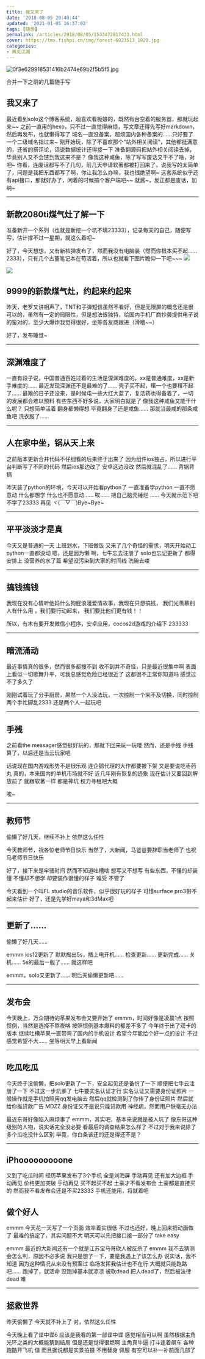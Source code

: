 ```yaml
---
title: 我又来了
date: '2018-08-05 20:40:44'
updated: '2021-01-05 16:37:02'
tags: [随想]
permalink: /articles/2018/08/05/1533472817433.html
cover: https://tmx.fishpi.cn/img/forest-6923513_1920.jpg
categories: 
- 再见江湖
---
```

![0f3e629918531416b2474e69b2f5b5f5.jpg](https://tmx.fishpi.cn/img/forest-6923513_1920.jpg)

合并一下之前的几篇随手写

## 我又来了

最近看到solo这个博客系统，超喜欢看板娘的，既然有台空着的服务器，那就玩起来~~
之前一直用的hexo，只不过一直觉得麻烦，写文章还得先写好markdown，然后再发布，也就懒得写了
域名一直没备案，超烦国内各种备案的……只好要了一个二级域名指过来~
刚开始玩，除了不喜欢那个“站外相关阅读”，其他都挺满意的，还省的搭评论，话说数据统计还得接一下
准备翻源码把站外相关阅读去掉，毕竟别人又不会链到我这来不是？
像我这种咸鱼，除了写写废话又干不了啥，对吧~
你看，连废话都写不了几句，前几天申请软著都被打回来了，说我写的太简单了，问题是我把东西都写了啊，你让我怎么办嘛，我也很绝望啊~
这套系统似乎还有api接口，那就好办了，闲着的时候搞个客户端吧~~
就酱~，反正都是废话，加纳~

---

## 新款2080ti煤气灶了解一下

准备新开一个系列（也就是新挖一个坑不填23333），记录每天的自己，随便写写，估计撑不过一星期，就这么着吧~

好了，今天想想，又有新核弹发布了，然而我没有电脑装（然而你根本买不起……2333），只有几个古董笔记本在苟活着，所以也就看下图片瞻仰一下吧~~~
<img src="http://ww1.sinaimg.cn/large/005wkcNwgy1fuho53i6evj30k80ny40s.jpg"/>

<img src="http://ww1.sinaimg.cn/large/005wkcNwgy1fuho5ogxh0j30fo0biwf4.jpg"/>

9999的新款煤气灶，约起来约起来
------------------------------

昨天，老罗又讲相声了，TNT和子弹短信虽然不看好，但是无限屏的概念还是很可以的，虽然有一定的局限性，但是想法很独特，给国内手机厂商抄袭提供电子说的蛮对的，至少大爆炸我觉得很好，坐等各友商跟进（滑稽~~）

好了，发布睡觉~

---

## 深渊难度了

一直有段子说，中国普通百姓过着的生活是深渊难度的，xx是普通难度，xx是新手难度的……
最近发现深渊还不是最难的了……
壳子买不起，租一个也要租不起了……
最难的日子还没来，是时候屯一些大红大蓝了，复活药也得备着了，一切的发展都会难以预料
有些东西不好多说，大家明白就是了
像我这种咸鱼又能干什么呢？
只想简单活着
翻身都懒得想
毕竟翻身了还是咸鱼……
那就当最咸的那条咸鱼吧
洗衣服了……

---

## 人在家中坐，锅从天上来

之前版本更新合并代码不仔细看的后果终于出来了
因为组件ios独占，所以进行平台判断写了不同的代码
然后ios那边改了
安卓这边没改
然后就混乱了……
背锅背锅

昨天装了python的环境，今天可以开始看python了
一直准备学python
一直不愿意动
什么都想学
什么也不愿意动……
唉……
把自己脑壳锤烂
……
今天就示范下吧
不学了23333
再见
ヾ(￣▽￣)Bye~Bye~

---

## 平平淡淡才是真

今天又是普通的一天
上班划水，下班做饭
又来了几个奇怪的需求，明天开始动工
python一直都没动
嗯，还是因为懒
啊，七牛忘去注册了
solo也忘记更新了
都得安排上
没营养的水了篇
希望没污染到大家的时间线
洗碗去喽

---

## 搞钱搞钱

我现在没有心情听他妈什么狗屁浪漫爱情故事，我现在只想搞钱， 我们光羡慕别人有什么用 ，我们要行动起来， 我们要比他们更有钱！！

所以，有木有要开发微信小程序，安卓应用，cocos2d游戏的介绍下 233333

---

## 暗流涌动

最近事情真的很多，然而很多都搜不到
收不到并不奇怪，只是最近很集中啊
表面上看似一切歌舞升平，可我总感觉危险已经很近了
这都很不正常你知道吗
感觉过不了多久了

刚刚试着玩了分手厨房，果然一个人没法玩，一次控制一个来不及切换，同时控制两个手忙脚乱2333
还是两个人一起玩吧

---

## 手残

之前看the messager感觉挺好玩的，那就下回来玩一玩喽
然而，还是手残
手残
算了，以后还是当云玩家吧

话说现在国内游戏形势不是很乐观
连企鹅代理的大作都要被下架
又是要说吃枣药丸
真的，本来国内的单机市场就不好
近几年刚有恢复的迹象
现在估计又要回到解放前了
就跟软著一样
都是神坑
权力寻租吧大概

唉~

---

## 教师节

偷懒了好几天，继续不补上
依然这么任性

今天教师节，祝各位老师节日快乐
当然了，大新闻，马爸爸要辞职当老师了
也祝马老师节日快乐

好了，接下来是牢骚时间
然而不知道吐槽啥
想写又不想写
有些东西，不懂的却装懂
不懂却不想学
却要装作很懂的样子
难受
不管了

今天看到一个叫FL studio的音乐软件，似乎很好玩的样子
可惜surface pro3带不起来估计
好了，还是先学好maya和3dMax吧

---

## 更新了……

偷懒了好几天……

emmm ios12更新了
默默掏出5s，插上电开机……
检查更新……
更新完成……
关机……
5s的最后一版了……
就这样吧

emmm，solo又更新了……
明后天偷懒更新吧……

---

## 发布会

今天晚上，万众期待的苹果发布会又要开始了
emmm，时间好像是凌晨1点
按照惯例，当然是选择不熬夜咯
按照惯例基本爆料的都差不多了
今年终于出了双卡的版本
继续吐槽苹果一直带弯了国内的手机设计
希望今年能给个好一点的设计
不过感觉希望不大……
坐等明天早上看新闻

---

## 吃瓜吃瓜

今天终于没偷懒，把solo更新了一下，安全起见还是备份了一下
顺便把七牛云注册了一下
不过这一步坑爹了
七牛要实名认证才行
实名认证又需要身份证照片
一般操作就是手机拍照用qq发电脑去
然后qq就检测到了你传了身份证照片
然后就给你推贷款广告
MDZZ
身份证又不是说只能贷款用
神经病，然而用户缺毫无办法

最近东哥好像陷入麻烦事了
emmm，其实吧，基本来说就是被人坑了
像东哥这种级别的人物，说实话完全没必要
看最后的调查结果怎么样了
不过对于我来说除了多个瓜吃没什么区别
毕竟，你白条该还的还是得还不是？

---

## iPhooooooooone

又到了吃瓜时间
经历苹果发布了3个手机
全是刘海屏
手动再见
还有加大边框
手动再见
价格更加突破
手动再见
买不起买不起
土豪才不看发布会
土豪都是直接买的
然而我不看发布会还是不买23333
手机还能用，将就着吧

## 做个好人

emmm
今天花一天写了一个页面
效率着实很低
不过也还好，晚上回来把动画做了
最难的搞定了，其实问题不大
明天可以先把接口接一部分了
take easy

emmm
最近的大新闻还有一个就是江苏宝马哥砍人被反杀了
emmm
我不去猜测会怎么判，原因不必多说
我只是想了一下，要是我遇上了该怎么办
说实话，我不知道
因为这种情况从来没有预案过
临场发挥我估计也不在行
大概就只能跑路吧……
跑掉了，就活命
没跑掉基本就凉凉
被砍dead
把人dead了，然后被法律dead
难

---

## 拯救世界

昨天偷懒了
今天就不补上了
对，依然这么任性

今天晚上看了谍中谍6
应该是我看的第一部谍中谍
感觉相当可以啊
虽然根据主角光环之类的大概能猜到结局
但是还是觉得很燃啊
主角真牛逼
打斗连着飙车
各种跑酷开飞机
值
而且据说都是实景拍摄
不用替身
佩服
有空可以补一补前面几部了

